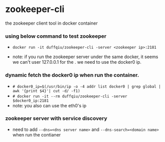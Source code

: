 # zookeeper-cli
the zookeeper client tool in docker container

### using below command to test zookeeper
- `docker run -it duffqiu/zookeeper-cli -server <zookeeper ip>:2181`

- note: if you run the zookeeper server under the same docker, it seems we can't user 127.0.0.1 for the <zookeeper ip>. we need to use the docker0 ip.


### dynamic fetch the docker0 ip when run the container.

- `# docker0_ip=$(/usr/bin/ip -o -4 addr list docker0 | grep global | awk '{print $4}'| cut -d/ -f1)`
- `# docker run -it --rm duffqiu/zookeeper-cli -server $docker0_ip:2181`
- note: you also can use the eth0's ip

### zookeeper server with service discovery

- need to add `--dns=<dns server name>` and `--dns-search=<domain name>` when run the contianer

